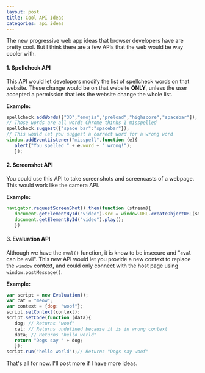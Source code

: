 ```yaml
---
layout: post
title: Cool API Ideas
categories: api ideas
---
```

The new progressive web app ideas that browser developers have are pretty cool. But I think there are a few APIs that the web would be way cooler with.
#### 1. Spellcheck API
This API would let developers modify the list of spellcheck words on that website. These change would be on that website **ONLY**, unless the user accepted a permission that lets the website change the whole list.

**Example:**

```javascript
spellcheck.addWords(["3D","emojis","preload","highscore","spacebar"]);
// Those words are all words Chrome thinks I misspelled
spellcheck.suggest({"space bar":"spacebar"});
// This would let you suggest a correct word for a wrong word
window.addEventListener("misspell",function (e){
   alert("You spelled " + e.word + " wrong!");
   });
```
#### 2. Screenshot API
You could use this API to take screenshots and screencasts of a webpage. This would work like the camera API.

**Example:**

```javascript
navigator.requestScreenShot().then(function (stream){
   document.getElementById("video").src = window.URL.createObjectURL(stream);
   document.getElementById("video").play();
   })
```
#### 3. Evaluation API
Although we have the `eval()` function, it is know to be insecure and "`eval` can be evil". This new API would let you provide a new context to replace the `window` context, and could only connect with the host page using `window.postMessage()`.

**Example:**

```javascript
var script = new Evaluation();
var cat = "meow";
var context = {dog: "woof"};
script.setContext(context);
script.setCode(function (data){
   dog; // Returns "woof"
   cat; // Returns undefined because it is in wrong context
   data; // Returns "hello world"
   return "Dogs say " + dog;
   });
script.run("hello world");// Returns "Dogs say woof"
```
That's all for now. I'll post more if I have more ideas.
